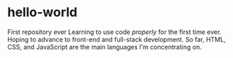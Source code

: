 # hello-world
First repository ever
Learning to use code *properly* for the first time ever. Hoping to advance to front-end and full-stack development. So far, HTML, CSS, and JavaScript are the main languages I'm concentrating on. 

